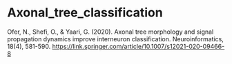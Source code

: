 # Axonal_tree_classification

Ofer, N., Shefi, O., & Yaari, G. (2020). Axonal tree morphology and signal propagation dynamics improve interneuron classification. Neuroinformatics, 18(4), 581-590.
https://link.springer.com/article/10.1007/s12021-020-09466-8
